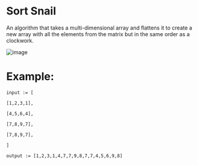 # Sort Snail
An algorithm that takes a multi-dimensional array and flattens it to create a new array with all the elements from the matrix but in the same order as a clockwork.

![image](https://miro.medium.com/max/351/1*f3yEq5LHQIq0Vk2K_9kuRw.png)


# Example:

```
input := [

[1,2,3,1],

[4,5,6,4],

[7,8,9,7],

[7,8,9,7],

]

output := [1,2,3,1,4,7,7,9,8,7,7,4,5,6,9,8]
```
